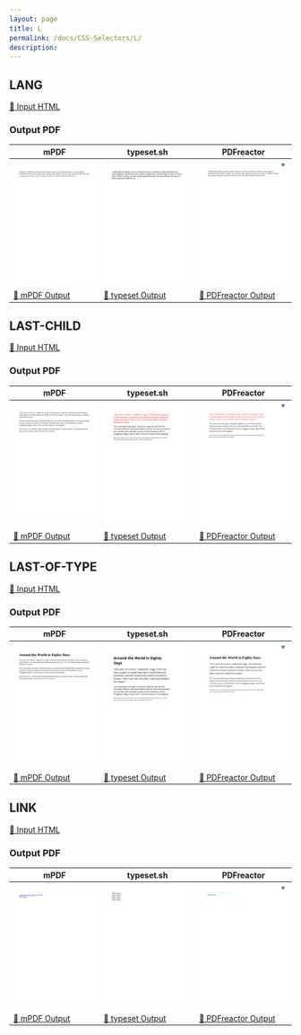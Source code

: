 ```yaml
---
layout: page
title: L
permalink: /docs/CSS-Selectors/L/
description: 
---
```




## LANG

[📄 Input HTML](/html/CSS%20Selectors/L/lang.html)

### Output PDF

| mPDF | typeset.sh | PDFreactor |
|---------|---------|---------|
| ![mPDF Preview](mpdf__html_CSS_Selectors_L_lang.html.png) | ![typeset Preview](typeset__html_CSS_Selectors_L_lang.html.png) | ![PDFreactor Preview](pdfreactor__html_CSS_Selectors_L_lang.html.png) |
| [📕 mPDF Output](mpdf__html_CSS_Selectors_L_lang.html.pdf) | [📕 typeset Output](typeset__html_CSS_Selectors_L_lang.html.pdf) | [📕 PDFreactor Output](pdfreactor__html_CSS_Selectors_L_lang.html.pdf) |

## LAST-CHILD

[📄 Input HTML](/html/CSS%20Selectors/L/last-child.html)

### Output PDF

| mPDF | typeset.sh | PDFreactor |
|---------|---------|---------|
| ![mPDF Preview](mpdf__html_CSS_Selectors_L_last-child.html.png) | ![typeset Preview](typeset__html_CSS_Selectors_L_last-child.html.png) | ![PDFreactor Preview](pdfreactor__html_CSS_Selectors_L_last-child.html.png) |
| [📕 mPDF Output](mpdf__html_CSS_Selectors_L_last-child.html.pdf) | [📕 typeset Output](typeset__html_CSS_Selectors_L_last-child.html.pdf) | [📕 PDFreactor Output](pdfreactor__html_CSS_Selectors_L_last-child.html.pdf) |

## LAST-OF-TYPE

[📄 Input HTML](/html/CSS%20Selectors/L/last-of-type.html)

### Output PDF

| mPDF | typeset.sh | PDFreactor |
|---------|---------|---------|
| ![mPDF Preview](mpdf__html_CSS_Selectors_L_last-of-type.html.png) | ![typeset Preview](typeset__html_CSS_Selectors_L_last-of-type.html.png) | ![PDFreactor Preview](pdfreactor__html_CSS_Selectors_L_last-of-type.html.png) |
| [📕 mPDF Output](mpdf__html_CSS_Selectors_L_last-of-type.html.pdf) | [📕 typeset Output](typeset__html_CSS_Selectors_L_last-of-type.html.pdf) | [📕 PDFreactor Output](pdfreactor__html_CSS_Selectors_L_last-of-type.html.pdf) |

## LINK

[📄 Input HTML](/html/CSS%20Selectors/L/link.html)

### Output PDF

| mPDF | typeset.sh | PDFreactor |
|---------|---------|---------|
| ![mPDF Preview](mpdf__html_CSS_Selectors_L_link.html.png) | ![typeset Preview](typeset__html_CSS_Selectors_L_link.html.png) | ![PDFreactor Preview](pdfreactor__html_CSS_Selectors_L_link.html.png) |
| [📕 mPDF Output](mpdf__html_CSS_Selectors_L_link.html.pdf) | [📕 typeset Output](typeset__html_CSS_Selectors_L_link.html.pdf) | [📕 PDFreactor Output](pdfreactor__html_CSS_Selectors_L_link.html.pdf) |


